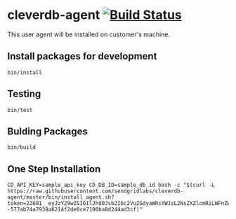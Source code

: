 # cleverdb-agent [![Build Status](https://magnum.travis-ci.com/sendgridlabs/cleverdb-agent.svg?token=Aq5pNsW6rH3CDcNzg2ik)](https://magnum.travis-ci.com/sendgridlabs/cleverdb-agent)

This user agent will be installed on customer's machine.

## Install packages for development ##
	bin/install
	
## Testing ##
	bin/test
	
## Bulding Packages ##
	bin/build	
	
## One Step Installation ##

	CD_API_KEY=sample_api_key CD_DB_ID=sample_db_id bash -c "$(curl -L https://raw.githubusercontent.com/sendgridlabs/cleverdb-agent/master/bin/install_agent.sh?token=22681__eyJzY29wZSI6IlJhd0Jsb2I6c2VuZGdyaWRsYWJzL2NsZXZlcmRiLWFnZW50L21hc3Rlci9iaW4vaW5zdGFsbF9hZ2VudC5zaCIsImV4cGlyZXMiOjE0MDYxNDg1OTJ9--577ab74a7938a6214f2de0ce7100ba8d244ad3cf)"
